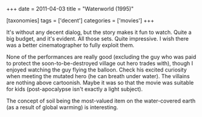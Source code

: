 +++
date = 2011-04-03
title = "Waterworld (1995)"

[taxonomies]
tags = ['decent']
categories = ['movies']
+++

It\'s without any decent dialog, but the story makes it fun to watch.
Quite a big budget, and it\'s evident. All those sets. Quite impressive.
I wish there was a better cinematographer to fully exploit them.

None of the performances are really good (excluding the guy who was paid
to protect the soon-to-be-destroyed village out hero trades with),
though I enjoyed watching the guy flying the balloon. Check his excited
curiosity when meeting the mutated hero (he can breath under water). The
villains are nothing above cartoonish. Maybe it was so that the movie
was suitable for kids (post-apocalypse isn\'t exactly a light subject).

The concept of soil being the most-valued item on the water-covered
earth (as a result of global warming) is interesting.
